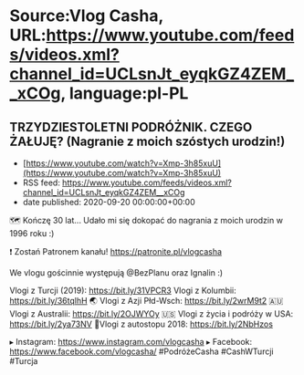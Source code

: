 # Source:Vlog Casha, URL:https://www.youtube.com/feeds/videos.xml?channel_id=UCLsnJt_eyqkGZ4ZEM__xCOg, language:pl-PL

## TRZYDZIESTOLETNI PODRÓŻNIK. CZEGO ŻAŁUJĘ? (Nagranie z moich szóstych urodzin!)
 - [https://www.youtube.com/watch?v=Xmp-3h85xuU](https://www.youtube.com/watch?v=Xmp-3h85xuU)
 - RSS feed: https://www.youtube.com/feeds/videos.xml?channel_id=UCLsnJt_eyqkGZ4ZEM__xCOg
 - date published: 2020-09-20 00:00:00+00:00

🗺️ Kończę 30 lat... Udało mi się dokopać do nagrania z moich urodzin w 1996 roku :)

❗ Zostań Patronem kanału! 
https://patronite.pl/vlogcasha

We vlogu gościnnie występują @BezPlanu oraz Ignalin :)

Vlogi z Turcji (2019): https://bit.ly/31VPCR3
Vlogi z Kolumbii: https://bit.ly/36tqlhH
🌏 Vlogi z Azji Płd-Wsch: https://bit.ly/2wrM9t2
🇦🇺 Vlogi z Australii: https://bit.ly/2OJWYOy
🇺🇸 Vlogi z życia i podróży w USA: https://bit.ly/2ya73NV
🚙Vlogi z autostopu 2018: https://bit.ly/2NbHzos

▸ Instagram: https://www.instagram.com/vlogcasha
▸ Facebook: https://www.facebook.com/vlogcasha/
#PodróżeCasha #CashWTurcji #Turcja

